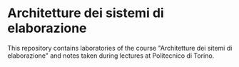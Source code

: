 # Architetture dei sistemi di elaborazione

This repository contains laboratories of the course "Architetture dei sitemi di elaborazione" and notes taken during lectures at Politecnico di Torino.

